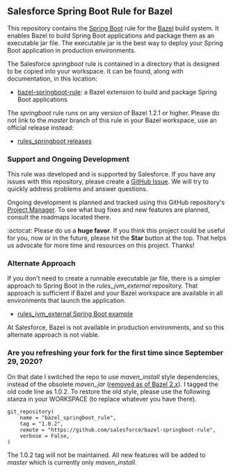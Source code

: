 ## Salesforce Spring Boot Rule for Bazel

This repository contains the [Spring Boot](https://spring.io/guides/gs/spring-boot/) rule for the [Bazel](https://bazel.build/) build system.
It enables Bazel to build Spring Boot applications and package them as an executable jar file.
The executable jar is the best way to deploy your Spring Boot application in production environments.

The Salesforce *springboot* rule is contained in a directory that is designed to be copied into your workspace.
It can be found, along with documentation, in this location:
- [bazel-springboot-rule](tools/springboot): a Bazel extension to build and package Spring Boot applications

The *springboot* rule runs on any version of Bazel 1.2.1 or higher.
Please do not link to the *master* branch of this rule in your Bazel workspace, use an official release instead:
- [rules_springboot releases](https://github.com/salesforce/bazel-springboot-rule/releases)

### Support and Ongoing Development

This rule was developed and is supported by Salesforce.
If you have any issues with this repository, please create a [GitHub Issue](https://github.com/salesforce/bazel-springboot-rule/issues).
We will try to quickly address problems and answer questions.

Ongoing development is planned and tracked using this GitHub repository's [Project Manager](https://github.com/salesforce/bazel-springboot-rule/projects).
To see what bug fixes and new features are planned, consult the roadmaps located there.

:octocat: Please do us a **huge favor**. If you think this project could be useful for you, now or in the future, please hit the **Star** button at the top. That helps us advocate for more time and resources on this project. Thanks!

### Alternate Approach

If you don't need to create a runnable executable jar file, there is a simpler approach to Spring Boot in the *rules_jvm_external* repository.
That approach is sufficient if Bazel and your Bazel workspace are available in all environments that launch the application.
- [rules_jvm_external Spring Boot example](https://github.com/plaird/rules_jvm_external/tree/master/examples/spring_boot)

At Salesforce, Bazel is not available in production environments, and so this alternate approach is not viable.

### Are you refreshing your fork for the first time since September 29, 2020?

On that date I switched the repo to use *maven_install* style dependencies, instead of the obsolete *maven_jar* ([removed as of Bazel 2.x](https://github.com/bazelbuild/bazel/issues/6799)).
I tagged the old code line as 1.0.2.
To restore the old style, please use the following stanza in your WORKSPACE (to replace whatever you have there).

```starlark
git_repository(
    name = "bazel_springboot_rule",
    tag = "1.0.2",
    remote = "https://github.com/salesforce/bazel-springboot-rule",
    verbose = False,
)
```

The 1.0.2 tag will not be maintained.
All new features will be added to *master* which is currently only *maven_install*.
